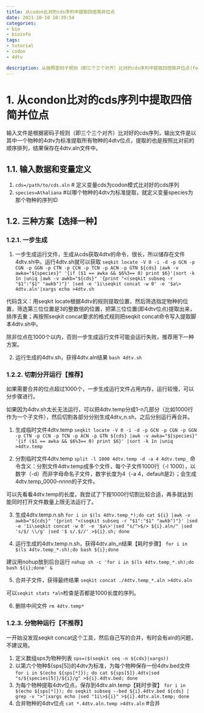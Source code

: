 ```yaml
---
title: 从codon比对的cds序列中提取四倍简并位点
date: 2021-10-10 10:39:54
categories:
- bio
- bioinfo
tags:
- tutorial
- codon
- 4dtv

description: 从按照密码子规则（即三个三个对齐）比对的cds序列中提取四倍简并位点(fourfold degenerate codons, 4dtv)。
---
```


# 1. 从condon比对的cds序列中提取四倍简并位点
输入文件是根据密码子规则（即三个三个对齐）比对好的cds序列，输出文件是以其中一个物种的4dtv为标准提取所有物种的4dtv位点，提取的也是按照比对前的顺序排列，结果保存在4dtv.aln文件中。

## 1.1. 输入数据和变量定义
1. `cds=/path/to/cds.aln` # 定义变量cds为codon模式比对好的cds序列
2. `species=Athaliana` #以哪个物种的4dtv为标准提取，就定义变量species为那个物种的序列ID

## 1.2. 三种方案【选择一种】
### 1.2.1. 一步生成
1. 一步生成运行文件，生成从cds获取4dtv的命令，很长，所以储存在文件4dtv.sh中。运行4dtv.sh就可以获取
`seqkit locate -V 0 -i -d -p GCN -p CGN -p GGN -p CTN -p CCN -p TCN -p ACN -p GTN ${cds} |awk -v awka="${species}" '{if ($1 == awka && $6%3== 0) print $6}'|sort -k 1n |uniq |awk -v awkb="${cds}" '{print "<(seqkit subseq -r "$1":"$1" "awkb")"}' |sed -e '1i\seqkit concat -w 0' -e '$a\> 4dtv.aln'|xargs echo >4dtv.sh`

代码含义：用seqkit locate根据4dtv的规则提取位置，然后筛选指定物种的位置，筛选第三位位置是3的整数倍的位置，把第三位位置(即4dtv位点)提取出来，排序去重；再按照seqkit concat要求的格式规则把seqkit concat命令写入提取脚本4dtv.sh中。

除非位点在1000个以内，否则一步生成运行文件可能会运行失败，推荐用下一种方案。

2. 运行生成的4dtv.sh，获得4dtv.aln结果
`bash 4dtv.sh`

### 1.2.2. 切割分开运行【推荐】
如果需要合并的位点超过1000个，一步生成运行文件占用内存，运行较慢，可以分步骤进行。

如果因为4dtv.sh太长无法运行，可以把4dtv.temp分成1-n几部分（比如1000行作为一个子文件），然后切割各部分分别生成4dtv_n.sh，之后分别运行再合并。
1. 生成临时文件4dtv.temp
`seqkit locate -V 0 -i -d -p GCN -p CGN -p GGN -p CTN -p CCN -p TCN -p ACN -p GTN ${cds} |awk -v awka="${species}" '{if ($1 == awka && $6%3== 0) print $6}' |sort -k 1n |uniq >4dtv.temp`

2. 分割临时文件4dtv.temp
`split -l 1000 4dtv.temp -d -a 4 4dtv.temp_`
命令含义：分割文件4dtv.temp成多个文件，每个子文件1000行（-l 1000），以数字（-d）而非字母命名子文件，数字长度为4（-a 4，default是2）；会生成4dtv.temp_0000-nnnn的子文件。

可以先看看4dtv.temp的长度，我尝试了下按1000行切割比较合适，再多就达到能同时打开文件数量上限无法运行了。

3. 生成4dtv.temp.n.sh
`for i in $(ls 4dtv.temp_*);do cat ${i} |awk -v awkb="${cds}" '{print "<(seqkit subseq -r "$1":"$1" "awkb")"}' |sed -e '1i\seqkit concat -w 0' -e '$a\>'|sed "s/^>$/> ${i}.aln/" |sed 's/$/ \\/g' |sed '$ s/.$//' >${i}.sh; done`

4. 运行生成的4dtv.temp.n.sh，获得4dtv.aln_n结果【耗时步骤】
`for i in $(ls 4dtv.temp_*.sh);do bash ${i};done`

建议用nohup放到后台运行
`nohup sh -c 'for i in $(ls 4dtv.temp_*.sh);do bash ${i};done' &`

5. 合并子文件，获得最终结果
`seqkit concat ./4dtv.temp_*.aln >4dtv.aln`

可以`seqkit stats *aln`检查是否都是1000长度的序列。

6. 删除中间文件
`rm 4dtv.temp*`

### 1.2.3. 分物种运行【不推荐】
一开始没发现seqkit concat这个工具，然后自己写的合并，有时会有aln的问题，不建议用。
1. 定义数组sps为物种列表
`sps=($(seqkit seq -n ${cds}|xargs))`
2. 以第六个物种${sps[5]}的4dtv为标准，为每个物种保存一份4dtv.bed文件
`for i in $(echo ${sps[*]}); do cat ${sps[5]}.4dtv|sed "s/${species[5]}/${i}/g" >${i}.4dtv.bed; done`
3. 为每个物种提取4dtv位点，保存到4dtv.aln.temp【耗时步骤】
`for i in $(echo ${sps[*]}); do seqkit subseq --bed ${i}.4dtv.bed ${cds} | grep -v ">"|xargs echo |sed "1i\>${i}" >${i}.4dtv.aln.temp; done`
4. 合并物种的4dtv位点
`cat *.4dtv.aln.temp >4dtv.aln` #合并
